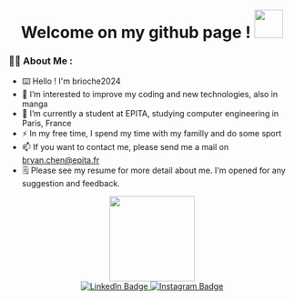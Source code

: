 <h1 align="center">
  Welcome on my github page !
  <img src="https://media.giphy.com/media/tKys00Ye9maGtn9pcq/giphy.gif" width="50"/>
</h1>

### :man_technologist: About Me :
- ⌨️ Hello ! I'm brioche2024
- 👀 I’m interested to improve my coding and new technologies, also in manga
- 🌱 I’m currently a student at EPITA, studying computer engineering in Paris, France
- :zap: In my free time, I spend my time with my familly and do some sport
- 📫 If you want to contact me, please send me a mail on bryan.chen@epita.fr
- 🗒️ Please see my resume for more detail about me. I'm opened for any suggestion and feedback.


<div id="header" align="center">
  <img src="https://media.giphy.com/media/M9gbBd9nbDrOTu1Mqx/giphy.gif" width="150"/>
</div>

<div id="badges" align="center">
  <a href="https://www.linkedin.com/in/bryan-chen-epita">
    <img src="https://img.shields.io/badge/LinkedIn-blue?style=for-the-badge&logo=linkedin&logoColor=white" alt="LinkedIn Badge"/>
  </a>
  <a href="https://www.instagram.com/bryanchxn/">
    <img src="https://img.shields.io/badge/Instagram-red?style=for-the-badge&logo=instagram&logoColor=white" alt="Instagram Badge"/>
  </a>
</div>
